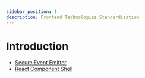 ```yaml
---
sidebar_position: 1
description: Frontend Technologies Standardization
---
```


# Introduction


- [Secure Event Emitter](/docs/secure-event-emitter)
- [React Component Shell](/docs/react-component-shell)